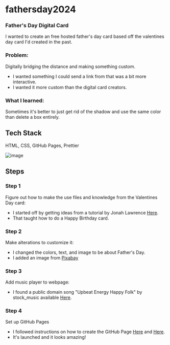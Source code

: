 # fathersday2024
### Father's Day Digital Card
I wanted to create an free hosted father's day card based off the valentines day card I'd created in the past. 

### Problem: 
Digitally bridging the distance and making something custom. 
-  I wanted something I could send a link from that was a bit more interactive.
-  I wanted it more custom than the digital card creators.

### What I learned:
Sometimes it's better to just get rid of the shadow and use the same color than delete a box entirely.

## Tech Stack
HTML, CSS, GitHub Pages, Prettier

![image](https://github.com/mindfultatiana/fathersday2024/assets/13071148/6b3b85c0-b34c-4faf-a7dd-795183f4d451)

## Steps
### Step 1
Figure out how to make the use files and knowledge from the Valentines Day card:
  - I started off by getting ideas from a tutorial by Jonah Lawrence [Here](https://www.youtube.com/watch?v=BVX7kZ4GM-g). 
  - That taught how to do a Happy Birthday card.
### Step 2
Make alterations to customize it:
-  I changed the colors, text, and image to be about Father's Day.
-  I added an image from [Pixabay](https://pixabay.com/illustrations/fathers-day-happy-father-dad-8039365/)

### Step 3
Add music player to webpage:
-  I found a public domain song "Upbeat Energy Happy Folk" by stock_music available [Here](https://pixabay.com/music/happy-childrens-tunes-upbeat-energy-happy-folk-157754/).

### Step 4
Set up GitHub Pages
-  I followed instructions on how to create the GitHub Page [Here](https://pages.github.com/) and [Here](https://docs.github.com/en/pages/getting-started-with-github-pages/creating-a-github-pages-site).
-  It's launched and it looks amazing!
